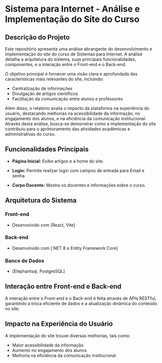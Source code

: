 # Sistema para Internet - Análise e Implementação do Site do Curso

## Descrição do Projeto

Este repositório apresenta uma análise abrangente do desenvolvimento e implementação do site do curso de Sistemas para Internet. A análise detalha a arquitetura do sistema, suas principais funcionalidades, componentes, e a interação entre o Front-end e o Back-end.

O objetivo principal é fornecer uma visão clara e aprofundada das características mais relevantes do site, incluindo:
- Centralização de informações
- Divulgação de artigos científicos
- Facilitação da comunicação entre alunos e professores

Além disso, o relatório avalia o impacto da plataforma na experiência do usuário, destacando melhorias na acessibilidade da informação, no engajamento dos alunos, e na eficiência da comunicação institucional. Através desta análise, busca-se demonstrar como a implementação do site contribuiu para o aprimoramento das atividades acadêmicas e administrativas do curso.

## Funcionalidades Principais

- **Página Inicial:** Exibe artigos e a home do site.

- **Login:** Permite realizar login com campos de entrada para Email e senha.

- **Corpo Docente:** Mostra os docentes e informações sobre o curso.

## Arquitetura do Sistema

### Front-end
- Desenvolvido com [React, Vite]

### Back-end
- Desenvolvido com [.NET 8 e Entity Framework Core]

### Banco de Dados
- [Elephantsql, PostgreSQL]

## Interação entre Front-end e Back-end

A interação entre o Front-end e o Back-end é feita através de APIs RESTful, garantindo a troca eficiente de dados e a atualização dinâmica do conteúdo no site.

## Impacto na Experiência do Usuário

A implementação do site trouxe diversas melhorias, tais como:
- Maior acessibilidade da informação
- Aumento no engajamento dos alunos
- Melhoria na eficiência da comunicação institucional
